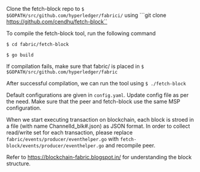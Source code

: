 Clone the fetch-block repo to ```$ $GOPATH/src/github.com/hyperledger/fabrici/``` using ```git clone https://github.com/cendhu/fetch-block``

To compile the fetch-block tool, run the following command

```$ cd fabric/fetch-block```

```$ go build```

If compilation fails, make sure that fabric/ is placed in ```$ $GOPATH/src/github.com/hyperledger/fabric```

After successful compilation, we can run the tool using ```$ ./fetch-block``` 

Default configurations are given in ```config.yaml```. Update config file as per the need. Make sure that the peer and fetch-block use the same MSP configuration.

When we start executing transaction on blockchain, each block is stroed in a file (with name ChannelId_blk#.json) as JSON format. In order to collect read/write set for each transaction, please replace ```fabric/events/producer/eventhelper.go``` with ```fetch-block/events/producer/eventhelper.go``` and recompile peer.  

Refer to https://blockchain-fabric.blogspot.in/ for understanding the block structure.
